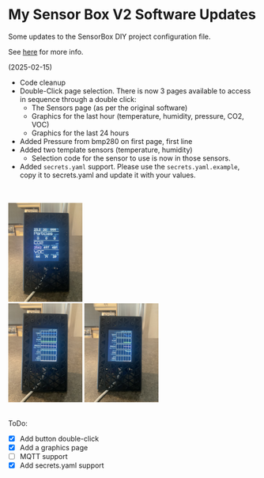 # My Sensor Box V2 Software Updates

Some updates to the SensorBox DIY project configuration file.

See [here](https://www.printables.com/model/1079858-3d-printer-emission-sensor-array-sensorbox-v2) for more info.

(2025-02-15)

- Code cleanup
- Double-Click page selection. There is now 3 pages available to access in sequence through a double click:
  - The Sensors page (as per the original software)
  - Graphics for the last hour (temperature, humidity, pressure, CO2, VOC)
  - Graphics for the last 24 hours
- Added Pressure from bmp280 on first page, first line
- Added two template sensors (temperature, humidity)
  - Selection code for the sensor to use is now in those sensors.
- Added `secrets.yaml` support. Please use the `secrets.yaml.example`, copy it to secrets.yaml and update it with your values.

</br></br>
<img src="./pictures/IMG_2645.jpg" width="150"/>  
<img src="./pictures/IMG_2646.jpg" width="150"/>
<img src="./pictures/IMG_2647.jpg" width="150"/>
</br></br>

ToDo:
- [x] Add button double-click 
- [x] Add a graphics page
- [ ] MQTT support
- [x] Add secrets.yaml support